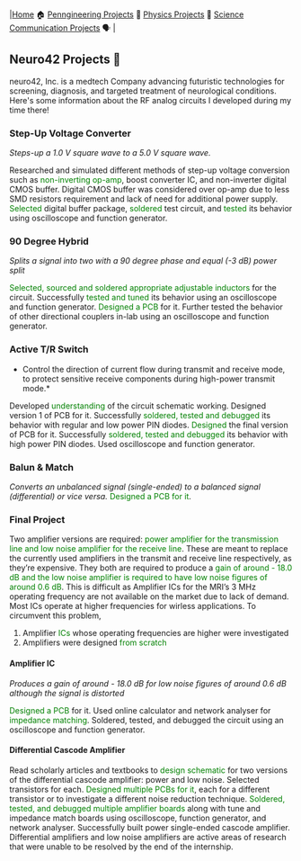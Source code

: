 |[Home](https://tarunyaa.github.io) 🏠    [Penngineering Projects](https://tarunyaa.github.io/pengineering-projects/) 🦾     [Physics Projects](https://tarunyaa.github.io/physics-projects/) 🔭     [Science Communication Projects](https://tarunyaa.github.io/science-communication-projects/) 🗣  |

## Neuro42 Projects 📡

neuro42, Inc. is a medtech Company advancing futuristic technologies for screening, diagnosis, and targeted treatment of neurological conditions. Here's some information about the RF analog circuits I developed during my time there!

### Step-Up Voltage Converter
*Steps-up a 1.0 V square wave to a 5.0 V square wave.*

Researched and simulated different methods of step-up voltage conversion such as <span style="color:green">non-inverting op-amp</span>, boost converter IC, and non-inverter digital CMOS buffer. Digital CMOS buffer was considered over op-amp due to less SMD resistors requirement and lack of need for additional power supply. <span style="color:green">Selected</span> digital buffer package, <span style="color:green">soldered</span> test circuit, and <span style="color:green">tested</span> its behavior using oscilloscope and function generator.

### 90 Degree Hybrid
*Splits a signal into two with a 90 degree phase and equal (-3 dB) power split*

<span style="color:green">Selected, sourced and soldered appropriate adjustable inductors</span> for the circuit. Successfully <span style="color:green">tested and tuned</span> its behavior using an oscilloscope and function generator. <span style="color:green">Designed a PCB</span> for it. Further tested the behavior of other directional couplers in-lab using an oscilloscope and function generator.

### Active T/R Switch
* Control the direction of current flow during transmit and receive mode, to protect sensitive receive components during high-power transmit mode.*

Developed <span style="color:green">understanding</span> of the circuit schematic working. Designed version 1 of PCB for it. Successfully <span style="color:green">soldered, tested and debugged </span>its behavior with regular and low power PIN diodes. <span style="color:green">Designed</span> the final version of PCB for it. Successfully <span style="color:green">soldered, tested and debugged</span> its behavior with high power PIN diodes. Used oscilloscope and function generator.

### Balun & Match
*Converts an unbalanced signal (single-ended) to a balanced signal (differential) or vice versa.*
<span style="color:green">Designed a PCB for it</span>.

### Final Project
Two amplifier versions are required: <span style="color:green">power amplifier for the transmission line and low noise amplifier for the receive line</span>. These are meant to replace the currently used amplifiers in the transmit and receive line respectively, as they’re expensive. They both are required to produce a <span style="color:green">gain of around - 18.0 dB and the low noise amplifier is required to have low noise figures of around 0.6 dB</span>. This is difficult as Amplifier ICs for the MRI’s 3 MHz operating frequency are not available on the market due to lack of demand. Most ICs operate at higher frequencies for wirless applications. To circumvent this problem, 
1. Amplifier <span style="color:green">ICs</span> whose operating frequencies are higher were investigated
2. Amplifiers were designed <span style="color:green">from scratch</span> 

#### Amplifier IC
*Produces a gain of around - 18.0 dB for low noise figures of around 0.6 dB although the signal is distorted*

<span style="color:green">Designed a PCB</span> for it. Used online calculator and network analyser for <span style="color:green">impedance matching</span>. Soldered, tested, and debugged the circuit using an oscilloscope and function generator.

#### Differential Cascode Amplifier
Read scholarly articles and textbooks to <span style="color:green">design schematic</span> for two versions of the differential cascode amplifier: power and low noise. Selected transistors for each. <span style="color:green">Designed multiple PCBs for it</span>, each for a different transistor or to investigate a different noise reduction technique. <span style="color:green">Soldered, tested, and debugged multiple amplifier boards</span> along with tune and impedance match boards using oscilloscope, function generator, and network analyser. Successfully built power single-ended cascode amplifier. Differential amplifiers and low noise amplifiers are active areas of research that were unable to be resolved by the end of the internship.
